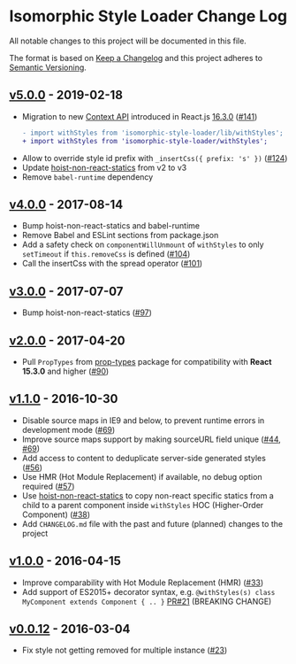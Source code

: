 # Isomorphic Style Loader Change Log

All notable changes to this project will be documented in this file.

The format is based on [Keep a Changelog](http://keepachangelog.com/en/1.0.0/)
and this project adheres to [Semantic Versioning](http://semver.org/spec/v2.0.0.html).

## [v5.0.0] - 2019-02-18

- Migration to new [Context API](https://reactjs.org/docs/context.html) introduced in React.js
  [16.3.0](https://github.com/facebook/react/blob/master/CHANGELOG.md#1630-march-29-2018)
  ([#141](https://github.com/kriasoft/isomorphic-style-loader/pull/141))
  ```diff
  - import withStyles from 'isomorphic-style-loader/lib/withStyles';
  + import withStyles from 'isomorphic-style-loader/withStyles';
  ```
- Allow to override style id prefix with `_insertCss({ prefix: 's' })`
  ([#124](https://github.com/kriasoft/isomorphic-style-loader/pull/124))
- Update [hoist-non-react-statics](https://github.com/mridgway/hoist-non-react-statics) from v2 to v3
- Remove `babel-runtime` dependency

## [v4.0.0] - 2017-08-14

- Bump hoist-non-react-statics and babel-runtime
- Remove Babel and ESLint sections from package.json
- Add a safety check on `componentWillUnmount` of `withStyles` to only `setTimeout` if `this.removeCss` is defined ([#104](https://github.com/kriasoft/isomorphic-style-loader/pull/104))
- Call the insertCss with the spread operator ([#101](https://github.com/kriasoft/isomorphic-style-loader/pull/101))

## [v3.0.0] - 2017-07-07

- Bump hoist-non-react-statics ([#97](https://github.com/kriasoft/isomorphic-style-loader/pull/97))

## [v2.0.0] - 2017-04-20

- Pull `PropTypes` from [prop-types](https://www.npmjs.com/package/prop-types) package for compatibility with **React 15.3.0** and higher ([#90](https://github.com/kriasoft/isomorphic-style-loader/pull/90))

## [v1.1.0] - 2016-10-30

- Disable source maps in IE9 and below, to prevent runtime errors in development mode ([#69](https://github.com/kriasoft/isomorphic-style-loader/pull/69))
- Improve source maps support by making sourceURL field unique ([#44](https://github.com/kriasoft/isomorphic-style-loader/pull/44), [#69](https://github.com/kriasoft/isomorphic-style-loader/pull/69))
- Add access to content to deduplicate server-side generated styles ([#56](https://github.com/kriasoft/isomorphic-style-loader/pull/56))
- Use HMR (Hot Module Replacement) if available, no debug option required ([#57](https://github.com/kriasoft/isomorphic-style-loader/pull/57))
- Use [hoist-non-react-statics](https://github.com/mridgway/hoist-non-react-statics) to copy non-react
  specific statics from a child to a parent component inside `withStyles` HOC (Higher-Order Component)
  ([#38](https://github.com/kriasoft/isomorphic-style-loader/pull/38))
- Add `CHANGELOG.md` file with the past and future (planned) changes to the project

## [v1.0.0] - 2016-04-15

- Improve comparability with Hot Module Replacement (HMR) ([#33](https://github.com/kriasoft/isomorphic-style-loader/pull/33))
- Add support of ES2015+ decorator syntax, e.g. `@withStyles(s) class MyComponent extends Component { .. }`
  [PR#21](https://github.com/kriasoft/isomorphic-style-loader/pull/21) (BREAKING CHANGE)

## [v0.0.12] - 2016-03-04

- Fix style not getting removed for multiple instance ([#23](https://github.com/kriasoft/isomorphic-style-loader/pull/23))

[unreleased]: https://github.com/kriasoft/isomorphic-style-loader/compare/v5.0.0...HEAD
[v5.0.0]: https://github.com/kriasoft/isomorphic-style-loader/compare/v4.0.0...v5.0.0
[v4.0.0]: https://github.com/kriasoft/isomorphic-style-loader/compare/v3.0.0...v4.0.0
[v3.0.0]: https://github.com/kriasoft/isomorphic-style-loader/compare/v2.0.0...v3.0.0
[v2.0.0]: https://github.com/kriasoft/isomorphic-style-loader/compare/v1.1.0...v2.0.0
[v1.1.0]: https://github.com/kriasoft/isomorphic-style-loader/compare/v1.0.0...v1.1.0
[v1.0.0]: https://github.com/kriasoft/isomorphic-style-loader/compare/v0.0.12...v1.0.0
[v0.0.12]: https://github.com/kriasoft/isomorphic-style-loader/compare/v0.0.11...v0.0.12
